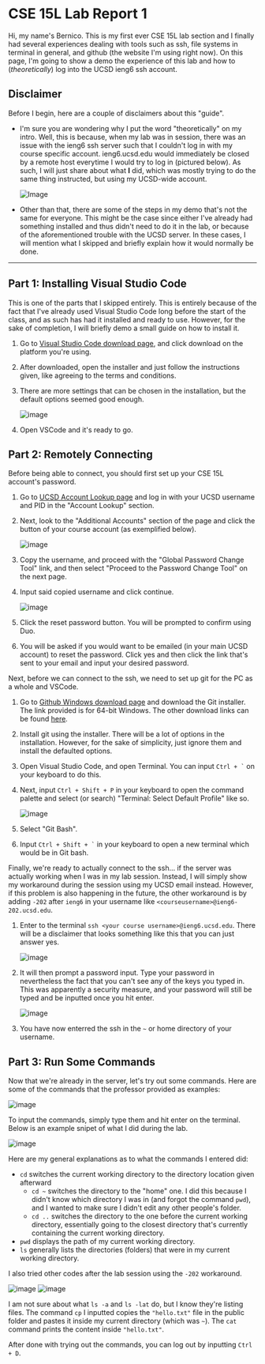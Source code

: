 # CSE 15L Lab Report 1

Hi, my name's Bernico. This is my first ever CSE 15L lab section and I finally had several experiences dealing with tools such as ssh, file systems in terminal in general, and github (the website I'm using right now). On this page, I'm going to show a demo the experience of this lab and how to (_theoretically_) log into the UCSD ieng6 ssh account.

## Disclaimer

Before I begin, here are a couple of disclaimers about this "guide".
- I'm sure you are wondering why I put the word "theoretically" on my intro. Well, this is because, when my lab was in session, there was an issue with the ieng6 ssh server such that I couldn't log in with my course specific account. ieng6.ucsd.edu would immediately be closed by a remote host everytime I would try to log in (pictured below). As such, I will just share about what **I** did, which was mostly trying to do the same thing instructed, but using my UCSD-wide account.

  ![Image](1-1.png)
  
- Other than that, there are some of the steps in my demo that's not the same for everyone. This might be the case since either I've already had something installed and thus didn't need to do it in the lab, or because of the aforementioned trouble with the UCSD server. In these cases, I will mention what I skipped and briefly explain how it would normally be done.

---

## Part 1: Installing Visual Studio Code

This is one of the parts that I skipped entirely. This is entirely because of the fact that I've already used Visual Studio Code long before the start of the class, and as such has had it installed and ready to use. However, for the sake of completion, I will briefly demo a small guide on how to install it.
1. Go to [Visual Studio Code download page](https://code.visualstudio.com/download), and click download on the platform you're using.
2. After downloaded, open the installer and just follow the instructions given, like agreeing to the terms and conditions.
3. There are more settings that can be chosen in the installation, but the default options seemed good enough.

    ![image](1-2.png)
  
5. Open VSCode and it's ready to go.

## Part 2: Remotely Connecting

Before being able to connect, you should first set up your CSE 15L account's password.
1. Go to [UCSD Account Lookup page](https://sdacs.ucsd.edu/~icc/index.php) and log in with your UCSD username and PID in the "Account Lookup" section.
2. Next, look to the "Additional Accounts" section of the page and click the button of your course account (as exemplified below).

   ![image](1-3.png)
  
3. Copy the username, and proceed with the "Global Password Change Tool" link, and then select "Proceed to the Password Change Tool" on the next page.
4. Input said copied username and click continue.
  
   ![image](1-4.png)
  
6. Click the reset password button. You will be prompted to confirm using Duo.
7. You will be asked if you would want to be emailed (in your main UCSD account) to reset the password. Click yes and then click the link that's sent to your email and input your desired password.

Next, before we can connect to the ssh, we need to set up git for the PC as a whole and VSCode.
1. Go to [Github Windows download page](https://gitforwindows.org/) and download the Git installer. The link provided is for 64-bit Windows. The other download links can be found [here](https://git-scm.com/downloads).
2. Install git using the installer. There will be a lot of options in the installation. However, for the sake of simplicity, just ignore them and install the defaulted options.
3. Open Visual Studio Code, and open Terminal. You can input `` Ctrl + ` `` on your keyboard to do this.
4. Next, input `Ctrl + Shift + P` in your keyboard to open the command palette and select (or search) "Terminal: Select Default Profile" like so.

   ![image](1-5.png)
  
5. Select "Git Bash".
6. Input `` Ctrl + Shift + ` `` in your keyboard to open a new terminal which would be in Git bash.

Finally, we're ready to actually connect to the ssh... if the server was actually working when I was in my lab session. Instead, I will simply show my workaround during the session using my UCSD email instead. However, if this problem is also happening in the future, the other workaround is by adding `-202` after `ieng6` in your username like `<courseusername>@ieng6-202.ucsd.edu`.
1. Enter to the terminal `ssh <your course username>@ieng6.ucsd.edu`. There will be a disclaimer that looks something like this that you can just answer yes.
  
    ![image](1-6.png)
  
2. It will then prompt a password input. Type your password in nevertheless the fact that you can't see any of the keys you typed in. This was apparently a security measure, and your password will still be typed and be inputted once you hit enter.
  
    ![image](1-7.png)
  
3. You have now enterred the ssh in the `~` or home directory of your username.

## Part 3: Run Some Commands

Now that we're already in the server, let's try out some commands.
Here are some of the commands that the professor provided as examples:

![image](1-8.png)

To input the commands, simply type them and hit enter on the terminal. Below is an example snipet of what I did during the lab.

![image](1-9.png)

Here are my general explanations as to what the commands I entered did:
- `cd` switches the current working directory to the directory location given afterward
  - `cd ~` switches the directory to the "home" one. I did this because I didn't know which directory I was in (and forgot the command `pwd`), and I wanted to make sure I didn't edit any other people's folder.
  - `cd ..` switches the directory to the one before the current working directory, essentially going to the closest directory that's currently containing the current working directory.
- `pwd` displays the path of my current working directory.
- `ls` generally lists the directories (folders) that were in my current working directory.

I also tried other codes after the lab session using the `-202` workaround.

![image](1-10.png)
![image](1-11.png)

I am not sure about what `ls -a` and `ls -lat` do, but I know they're listing files. The command `cp` I inputted copies the `"hello.txt"` file in the public folder and pastes it inside my current directory (which was `~`). The `cat` command prints the content inside `"hello.txt"`.

After done with trying out the commands, you can log out by inputting `Ctrl + D`.
